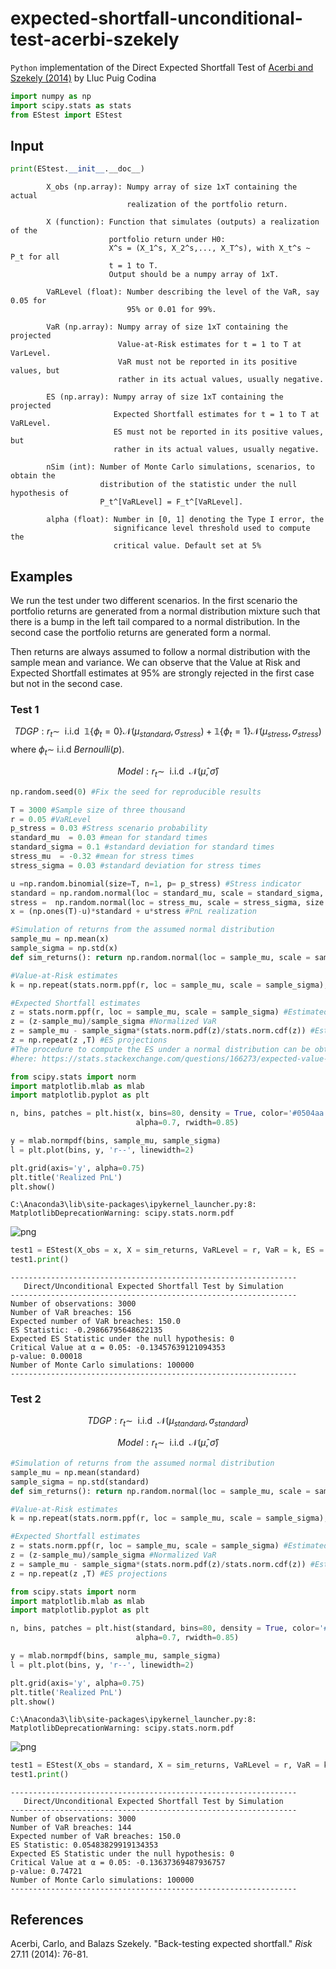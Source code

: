 
# expected-shortfall-unconditional-test-acerbi-szekely

`Python` implementation of the Direct Expected Shortfall Test of [Acerbi and Szekely (2014)](https://www.msci.com/documents/10199/22aa9922-f874-4060-b77a-0f0e267a489b) by Lluc Puig Codina


```python
import numpy as np
import scipy.stats as stats
from EStest import EStest
```

## Input


```python
print(EStest.__init__.__doc__)
```

            
            X_obs (np.array): Numpy array of size 1xT containing the actual 
                              realization of the portfolio return.
                              
            X (function): Function that simulates (outputs) a realization of the 
                          portfolio return under H0: 
                          X^s = (X_1^s, X_2^s,..., X_T^s), with X_t^s ~ P_t for all
                          t = 1 to T.
                          Output should be a numpy array of 1xT.
                          
            VaRLevel (float): Number describing the level of the VaR, say 0.05 for 
                              95% or 0.01 for 99%.
            
            VaR (np.array): Numpy array of size 1xT containing the projected 
                            Value-at-Risk estimates for t = 1 to T at VarLevel.
                            VaR must not be reported in its positive values, but
                            rather in its actual values, usually negative.
                            
            ES (np.array): Numpy array of size 1xT containing the projected
                           Expected Shortfall estimates for t = 1 to T at VaRLevel.
                           ES must not be reported in its positive values, but 
                           rather in its actual values, usually negative.
    
            nSim (int): Number of Monte Carlo simulations, scenarios, to obtain the
                        distribution of the statistic under the null hypothesis of 
                        P_t^[VaRLevel] = F_t^[VaRLevel].
                        
            alpha (float): Number in [0, 1] denoting the Type I error, the 
                           significance level threshold used to compute the 
                           critical value. Default set at 5% 
            
    

## Examples

We run the test under two different scenarios. In the first scenario the portfolio returns are generated from a normal distribution mixture such that there is a bump in the left tail compared to a normal distribution. In the second case the portfolio returns are generated form a normal.

Then returns are always assumed to follow a normal distribution with the sample mean and variance. We can observe that the Value at Risk and Expected Shortfall estimates at 95% are strongly rejected in the first case but not in the second case.

### Test 1
$$
TDGP: r_t \sim \ \ \text{i.i.d} \ \ \mathbb{1}\{\phi_t = 0\} \mathcal{N}(\mu_{standard}, \sigma_{stress}) + \mathbb{1}\{\phi_t = 1\} \mathcal{N}(\mu_{stress}, \sigma_{stress})
$$
where $\phi_t \sim$ i.i.d $Bernoulli(p)$.

$$
Model: r_t \sim \ \ \text{i.i.d} \ \ \mathcal{N}(\hat{\mu}, \hat{\sigma})
$$


```python
np.random.seed(0) #Fix the seed for reproducible results

T = 3000 #Sample size of three thousand
r = 0.05 #VaRLevel
p_stress = 0.03 #Stress scenario probability
standard_mu  = 0.03 #mean for standard times
standard_sigma = 0.1 #standard deviation for standard times
stress_mu  = -0.32 #mean for stress times
stress_sigma = 0.03 #standard deviation for stress times

u =np.random.binomial(size=T, n=1, p= p_stress) #Stress indicator
standard = np.random.normal(loc = standard_mu, scale = standard_sigma, size = T) #PnL under standard times
stress =  np.random.normal(loc = stress_mu, scale = stress_sigma, size = T) #PnL under stress times
x = (np.ones(T)-u)*standard + u*stress #PnL realization

#Simulation of returns from the assumed normal distribution
sample_mu = np.mean(x)
sample_sigma = np.std(x)
def sim_returns(): return np.random.normal(loc = sample_mu, scale = sample_sigma, size = T) 

#Value-at-Risk estimates
k = np.repeat(stats.norm.ppf(r, loc = sample_mu, scale = sample_sigma), T)

#Expected Shortfall estimates
z = stats.norm.ppf(r, loc = sample_mu, scale = sample_sigma) #Estimated VaR
z = (z-sample_mu)/sample_sigma #Normalized VaR
z = sample_mu - sample_sigma*(stats.norm.pdf(z)/stats.norm.cdf(z)) #Estimated ES
z = np.repeat(z ,T) #ES projections
#The procedure to compute the ES under a normal distribution can be obtained
#here: https://stats.stackexchange.com/questions/166273/expected-value-of-x-in-a-normal-distribution-given-that-it-is-below-a-certain-v
```


```python
from scipy.stats import norm
import matplotlib.mlab as mlab
import matplotlib.pyplot as plt

n, bins, patches = plt.hist(x, bins=80, density = True, color='#0504aa',
                            alpha=0.7, rwidth=0.85)

y = mlab.normpdf(bins, sample_mu, sample_sigma)
l = plt.plot(bins, y, 'r--', linewidth=2)

plt.grid(axis='y', alpha=0.75)
plt.title('Realized PnL')
plt.show()
```

    C:\Anaconda3\lib\site-packages\ipykernel_launcher.py:8: MatplotlibDeprecationWarning: scipy.stats.norm.pdf
      
    


![png](output_6_1.png)



```python
test1 = EStest(X_obs = x, X = sim_returns, VaRLevel = r, VaR = k, ES = z, nSim = 100000)
test1.print()
```

    ----------------------------------------------------------------
       Direct/Unconditional Expected Shortfall Test by Simulation   
    ----------------------------------------------------------------
    Number of observations: 3000
    Number of VaR breaches: 156
    Expected number of VaR breaches: 150.0
    ES Statistic: -0.29866795648622135
    Expected ES Statistic under the null hypothesis: 0
    Critical Value at α = 0.05: -0.13457639121094353
    p-value: 0.00018
    Number of Monte Carlo simulations: 100000
    ----------------------------------------------------------------
    

### Test 2

$$
TDGP: r_t \sim \ \ \text{i.i.d} \ \ \mathcal{N}(\mu_{standard}, \sigma_{standard})
$$

$$
Model: r_t \sim \ \ \text{i.i.d} \ \ \mathcal{N}(\hat{\mu}, \hat{\sigma})
$$


```python
#Simulation of returns from the assumed normal distribution
sample_mu = np.mean(standard)
sample_sigma = np.std(standard)
def sim_returns(): return np.random.normal(loc = sample_mu, scale = sample_sigma, size = T) 

#Value-at-Risk estimates
k = np.repeat(stats.norm.ppf(r, loc = sample_mu, scale = sample_sigma), T)

#Expected Shortfall estimates
z = stats.norm.ppf(r, loc = sample_mu, scale = sample_sigma) #Estimated VaR
z = (z-sample_mu)/sample_sigma #Normalized VaR
z = sample_mu - sample_sigma*(stats.norm.pdf(z)/stats.norm.cdf(z)) #Estimated ES
z = np.repeat(z ,T) #ES projections
```


```python
from scipy.stats import norm
import matplotlib.mlab as mlab
import matplotlib.pyplot as plt

n, bins, patches = plt.hist(standard, bins=80, density = True, color='#0504aa',
                            alpha=0.7, rwidth=0.85)

y = mlab.normpdf(bins, sample_mu, sample_sigma)
l = plt.plot(bins, y, 'r--', linewidth=2)

plt.grid(axis='y', alpha=0.75)
plt.title('Realized PnL')
plt.show()
```

    C:\Anaconda3\lib\site-packages\ipykernel_launcher.py:8: MatplotlibDeprecationWarning: scipy.stats.norm.pdf
      
    


![png](output_10_1.png)



```python
test1 = EStest(X_obs = standard, X = sim_returns, VaRLevel = r, VaR = k, ES = z, nSim = 100000)
test1.print()
```

    ----------------------------------------------------------------
       Direct/Unconditional Expected Shortfall Test by Simulation   
    ----------------------------------------------------------------
    Number of observations: 3000
    Number of VaR breaches: 144
    Expected number of VaR breaches: 150.0
    ES Statistic: 0.05483829919134353
    Expected ES Statistic under the null hypothesis: 0
    Critical Value at α = 0.05: -0.13637369487936757
    p-value: 0.74721
    Number of Monte Carlo simulations: 100000
    ----------------------------------------------------------------
    

## References

Acerbi, Carlo, and Balazs Szekely. "Back-testing expected shortfall." *Risk* 27.11 (2014): 76-81.
